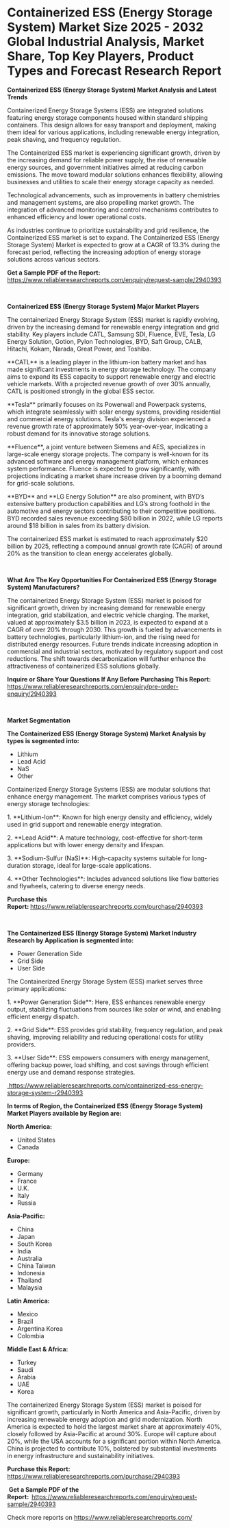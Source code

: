 <p><h1>Containerized ESS (Energy Storage System) Market Size 2025 - 2032 Global Industrial Analysis, Market Share, Top Key Players, Product Types and Forecast Research Report</h1></p><p><strong>Containerized ESS (Energy Storage System) Market Analysis and Latest Trends</strong></p>
<p><p>Containerized Energy Storage Systems (ESS) are integrated solutions featuring energy storage components housed within standard shipping containers. This design allows for easy transport and deployment, making them ideal for various applications, including renewable energy integration, peak shaving, and frequency regulation. </p><p>The Containerized ESS market is experiencing significant growth, driven by the increasing demand for reliable power supply, the rise of renewable energy sources, and government initiatives aimed at reducing carbon emissions. The move toward modular solutions enhances flexibility, allowing businesses and utilities to scale their energy storage capacity as needed.</p><p>Technological advancements, such as improvements in battery chemistries and management systems, are also propelling market growth. The integration of advanced monitoring and control mechanisms contributes to enhanced efficiency and lower operational costs. </p><p>As industries continue to prioritize sustainability and grid resilience, the Containerized ESS market is set to expand. The Containerized ESS (Energy Storage System) Market is expected to grow at a CAGR of 13.3% during the forecast period, reflecting the increasing adoption of energy storage solutions across various sectors.</p></p>
<p><strong>Get a Sample PDF of the Report:&nbsp;</strong> <a href="https://www.reliableresearchreports.com/enquiry/request-sample/2940393?utm_campaign=2745&utm_medium=2&utm_source=Github&utm_content=ia&utm_term=15032025&utm_id=containerized-ess-energy-storage-system">https://www.reliableresearchreports.com/enquiry/request-sample/2940393</a></p>
<p>&nbsp;</p>
<p><strong>Containerized ESS (Energy Storage System) Major Market Players</strong></p>
<p><p>The containerized Energy Storage System (ESS) market is rapidly evolving, driven by the increasing demand for renewable energy integration and grid stability. Key players include CATL, Samsung SDI, Fluence, EVE, Tesla, LG Energy Solution, Gotion, Pylon Technologies, BYD, Saft Group, CALB, Hitachi, Kokam, Narada, Great Power, and Toshiba.</p><p>**CATL** is a leading player in the lithium-ion battery market and has made significant investments in energy storage technology. The company aims to expand its ESS capacity to support renewable energy and electric vehicle markets. With a projected revenue growth of over 30% annually, CATL is positioned strongly in the global ESS sector.</p><p>**Tesla** primarily focuses on its Powerwall and Powerpack systems, which integrate seamlessly with solar energy systems, providing residential and commercial energy solutions. Tesla's energy division experienced a revenue growth rate of approximately 50% year-over-year, indicating a robust demand for its innovative storage solutions.</p><p>**Fluence**, a joint venture between Siemens and AES, specializes in large-scale energy storage projects. The company is well-known for its advanced software and energy management platform, which enhances system performance. Fluence is expected to grow significantly, with projections indicating a market share increase driven by a booming demand for grid-scale solutions.</p><p>**BYD** and **LG Energy Solution** are also prominent, with BYD’s extensive battery production capabilities and LG’s strong foothold in the automotive and energy sectors contributing to their competitive positions. BYD recorded sales revenue exceeding $80 billion in 2022, while LG reports around $18 billion in sales from its battery division.</p><p>The containerized ESS market is estimated to reach approximately $20 billion by 2025, reflecting a compound annual growth rate (CAGR) of around 20% as the transition to clean energy accelerates globally.</p></p>
<p>&nbsp;</p>
<p><strong>What Are The Key Opportunities For Containerized ESS (Energy Storage System) Manufacturers?</strong></p>
<p><p>The containerized Energy Storage System (ESS) market is poised for significant growth, driven by increasing demand for renewable energy integration, grid stabilization, and electric vehicle charging. The market, valued at approximately $3.5 billion in 2023, is expected to expand at a CAGR of over 20% through 2030. This growth is fueled by advancements in battery technologies, particularly lithium-ion, and the rising need for distributed energy resources. Future trends indicate increasing adoption in commercial and industrial sectors, motivated by regulatory support and cost reductions. The shift towards decarbonization will further enhance the attractiveness of containerized ESS solutions globally.</p></p>
<p><strong>Inquire or Share Your Questions If Any Before Purchasing This Report:</strong> <a href="https://www.reliableresearchreports.com/enquiry/pre-order-enquiry/2940393?utm_campaign=2745&utm_medium=2&utm_source=Github&utm_content=ia&utm_term=15032025&utm_id=containerized-ess-energy-storage-system">https://www.reliableresearchreports.com/enquiry/pre-order-enquiry/2940393</a></p>
<p>&nbsp;</p>
<p><strong>Market Segmentation</strong></p>
<p><strong>The Containerized ESS (Energy Storage System) Market Analysis by types is segmented into:</strong></p>
<p><ul><li>Lithium</li><li>Lead Acid</li><li>NaS</li><li>Other</li></ul></p>
<p><p>Containerized Energy Storage Systems (ESS) are modular solutions that enhance energy management. The market comprises various types of energy storage technologies: </p><p>1. **Lithium-Ion**: Known for high energy density and efficiency, widely used in grid support and renewable energy integration.</p><p>2. **Lead Acid**: A mature technology, cost-effective for short-term applications but with lower energy density and lifespan.</p><p>3. **Sodium-Sulfur (NaS)**: High-capacity systems suitable for long-duration storage, ideal for large-scale applications.</p><p>4. **Other Technologies**: Includes advanced solutions like flow batteries and flywheels, catering to diverse energy needs.</p></p>
<p><strong>Purchase this Report:&nbsp;</strong><a href="https://www.reliableresearchreports.com/purchase/2940393?utm_campaign=2745&utm_medium=2&utm_source=Github&utm_content=ia&utm_term=15032025&utm_id=containerized-ess-energy-storage-system">https://www.reliableresearchreports.com/purchase/2940393</a></p>
<p>&nbsp;</p>
<p><strong>The Containerized ESS (Energy Storage System) Market Industry Research by Application is segmented into:</strong></p>
<p><ul><li>Power Generation Side</li><li>Grid Side</li><li>User Side</li></ul></p>
<p><p>The Containerized Energy Storage System (ESS) market serves three primary applications: </p><p>1. **Power Generation Side**: Here, ESS enhances renewable energy output, stabilizing fluctuations from sources like solar or wind, and enabling efficient energy dispatch.</p><p>  </p><p>2. **Grid Side**: ESS provides grid stability, frequency regulation, and peak shaving, improving reliability and reducing operational costs for utility providers.</p><p>3. **User Side**: ESS empowers consumers with energy management, offering backup power, load shifting, and cost savings through efficient energy use and demand response strategies.</p></p>
<p><a href="https://www.reliableresearchreports.com/containerized-ess-energy-storage-system-r2940393?utm_campaign=2745&utm_medium=2&utm_source=Github&utm_content=ia&utm_term=15032025&utm_id=containerized-ess-energy-storage-system">&nbsp;https://www.reliableresearchreports.com/containerized-ess-energy-storage-system-r2940393</a></p>
<p><strong>In terms of Region, the Containerized ESS (Energy Storage System) Market Players available by Region are:</strong></p>
<p>
    <p> <strong> North America: </strong>
        <ul>
            <li>United States</li>
            <li>Canada</li>
        </ul>
        </p> 
    <p> <strong> Europe: </strong>
        <ul>
            <li>Germany</li>
            <li>France</li>
            <li>U.K.</li>
            <li>Italy</li>
            <li>Russia</li>
        </ul>
        </p> 
    <p> <strong> Asia-Pacific: </strong>
        <ul>
            <li>China</li>
            <li>Japan</li>
            <li>South Korea</li>
            <li>India</li>
            <li>Australia</li>
            <li>China Taiwan</li>
            <li>Indonesia</li>
            <li>Thailand</li>
            <li>Malaysia</li>
        </ul>
        </p> 
    <p> <strong> Latin America: </strong>
        <ul>
            <li>Mexico</li>
            <li>Brazil</li>
            <li>Argentina Korea</li>
            <li>Colombia</li>
        </ul>
        </p> 
    <p> <strong> Middle East & Africa: </strong>
        <ul>
            <li>Turkey</li>
            <li>Saudi</li>
            <li>Arabia</li>
            <li>UAE</li>
            <li>Korea</li>
        </ul>
    </p>
    </p>
<p><p>The containerized Energy Storage System (ESS) market is poised for significant growth, particularly in North America and Asia-Pacific, driven by increasing renewable energy adoption and grid modernization. North America is expected to hold the largest market share at approximately 40%, closely followed by Asia-Pacific at around 30%. Europe will capture about 20%, while the USA accounts for a significant portion within North America. China is projected to contribute 10%, bolstered by substantial investments in energy infrastructure and sustainability initiatives.</p></p>
<p><strong>Purchase this Report: </strong><a href="https://www.reliableresearchreports.com/purchase/2940393?utm_campaign=2745&utm_medium=2&utm_source=Github&utm_content=ia&utm_term=15032025&utm_id=containerized-ess-energy-storage-system">https://www.reliableresearchreports.com/purchase/2940393</a></p>
<p>&nbsp;<strong>Get a Sample PDF of the Report:&nbsp;&nbsp;</strong><a href="https://www.reliableresearchreports.com/enquiry/request-sample/2940393?utm_campaign=2745&utm_medium=2&utm_source=Github&utm_content=ia&utm_term=15032025&utm_id=containerized-ess-energy-storage-system">https://www.reliableresearchreports.com/enquiry/request-sample/2940393</a></p>
<p><strong></strong></p>
<p>Check more reports on <a href="https://www.reliableresearchreports.com/?utm_campaign=2745&utm_medium=2&utm_source=Github&utm_content=ia&utm_term=15032025&utm_id=containerized-ess-energy-storage-system">https://www.reliableresearchreports.com/</a></p>